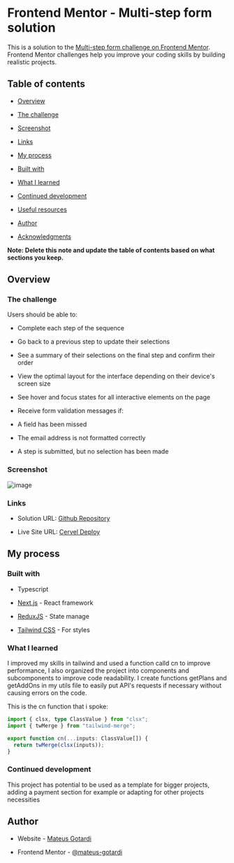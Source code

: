 # Frontend Mentor - Multi-step form solution

This is a solution to the [Multi-step form challenge on Frontend Mentor](https://www.frontendmentor.io/challenges/multistep-form-YVAnSdqQBJ). Frontend Mentor challenges help you improve your coding skills by building realistic projects.

## Table of contents

- [Overview](#overview)

- [The challenge](#the-challenge)

- [Screenshot](#screenshot)

- [Links](#links)

- [My process](#my-process)

- [Built with](#built-with)

- [What I learned](#what-i-learned)

- [Continued development](#continued-development)

- [Useful resources](#useful-resources)

- [Author](#author)

- [Acknowledgments](#acknowledgments)

**Note: Delete this note and update the table of contents based on what sections you keep.**

## Overview

### The challenge

Users should be able to:

- Complete each step of the sequence

- Go back to a previous step to update their selections

- See a summary of their selections on the final step and confirm their order

- View the optimal layout for the interface depending on their device's screen size

- See hover and focus states for all interactive elements on the page

- Receive form validation messages if:

- A field has been missed

- The email address is not formatted correctly

- A step is submitted, but no selection has been made

### Screenshot

![image](https://github.com/mateus-gotardi/multi-step-form/assets/98918812/863d5f91-0a02-4d35-a7cc-6a844b5e691c)

### Links

- Solution URL: [Github Repository](https://github.com/mateus-gotardi/multi-step-form)

- Live Site URL: [Cervel Deploy](https://multi-step-form-eight-livid.vercel.app)

## My process

### Built with

- Typescript

- [Next.js](https://nextjs.org/) - React framework

- [ReduxJS](https://redux.js.org) - State manage

- [Tailwind CSS](https://tailwindcss.com) - For styles

### What I learned

I improved my skills in tailwind and used a function calld cn to improve performance, I also organized the project into components and subcomponents to improve code readability.
I create functions getPlans and getAddOns in my utils file to easily put API's requests if necessary without causing errors on the code.

This is the cn function that i spoke:

```ts
import { clsx, type ClassValue } from "clsx";
import { twMerge } from "tailwind-merge";

export function cn(...inputs: ClassValue[]) {
  return twMerge(clsx(inputs));
}
```

### Continued development

This project has potential to be used as a template for bigger projects, adding a payment section for example or adapting for other projects necessities

## Author

- Website - [Mateus Gotardi](https://mateusgotardi.vercel.app)

- Frontend Mentor - [@mateus-gotardi](https://www.frontendmentor.io/profile/mateus-gotardi)
